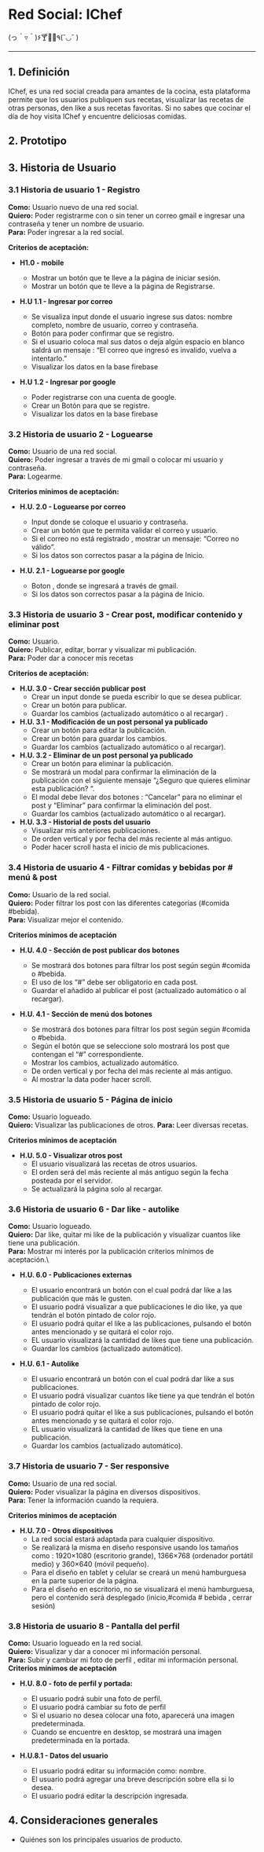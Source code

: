 # Red Social: IChef 
(っ＾▿＾)۶🍸🌟🍺٩(˘◡˘ )
***

## 1. Definición
IChef, es una red social creada para amantes de la cocina, esta plataforma permite que los usuarios publiquen sus recetas, visualizar las recetas de otras personas, den like a sus recetas favoritas.
Si no sabes que cocinar el día de hoy  visita IChef y encuentre deliciosas comidas.

## 2. Prototipo


## 3. Historia de Usuario

### 3.1 **Historia de usuario  1 - Registro**
**Como:** Usuario nuevo de una red social.\
**Quiero:** Poder registrarme con o sin tener un correo gmail e ingresar una contraseña y tener un nombre de usuario.\
**Para:** Poder ingresar a la red social.

**Criterios de aceptación:** 
* **H1.0 -  mobile** 
  - Mostrar un botón que te lleve a la página de iniciar sesión.
  - Mostrar un botón que te lleve a la página de Registrarse.

* **H.U 1.1 - Ingresar por correo**
  - Se visualiza input donde el usuario ingrese sus datos:  nombre completo, nombre de usuario, correo y contraseña.
  - Botón para poder confirmar que se registro.
  - Si el usuario coloca mal sus datos o deja algún espacio en blanco saldrá un mensaje : “El correo que ingresó es invalido, vuelva a intentarlo.”
  - Visualizar los datos en la base firebase 

* **H.U 1.2 - Ingresar por google**
  - Poder registrarse con una cuenta de google.
  - Crear un Botón para que se registre.
  - Visualizar los datos en la base firebase 
 
### 3.2 **Historia de usuario   2 - Loguearse**
**Como:** Usuario de una red social.\
**Quiero:** Poder ingresar a través de mi gmail o colocar mi usuario y contraseña.\
**Para:** Logearme.

**Criterios mínimos de aceptación:**
* **H.U. 2.0 - Loguearse por correo**
  - Input donde se coloque el usuario y contraseña.
  - Crear un botón que te permita validar el correo y usuario. 
  - Si el correo no está registrado , mostrar un mensaje: “Correo no válido”.
  - Si los datos son correctos  pasar a la página de Inicio.

* **H.U. 2.1 - Loguearse por google**
  - Boton , donde se ingresará a través de gmail.
  - Si los datos son correctos  pasar a la página de Inicio.

### 3.3 **Historia de usuario  3 - Crear post, modificar contenido y eliminar post**
**Como:** Usuario.\
**Quiero:**  Publicar, editar, borrar y visualizar mi  publicación.\
**Para:** Poder dar a conocer mis recetas

**Criterios de aceptación:**
* **H.U. 3.0 - Crear sección publicar post**
  - Crear un input donde se pueda escribir lo que se desea publicar.
  - Crear un botón para publicar.
  - Guardar los cambios (actualizado automático o al recargar) .
* **H.U. 3.1 - Modificación de un post personal ya publicado**
  - Crear un botón para editar la publicación.
  - Crear un botón para guardar los cambios.
  - Guardar los cambios (actualizado automático o al recargar).
* **H.U. 3.2 - Eliminar de un post personal ya publicado**
  - Crear un botón para eliminar la publicación.
  - Se mostrará un modal  para confirmar la eliminación de la publicación con el siguiente mensaje “¿Seguro que quieres eliminar esta publicación? ”.
  - El modal debe llevar dos botones : “Cancelar” para no eliminar el post y “Eliminar” para confirmar la eliminación del post.
  - Guardar los cambios (actualizado automático o al recargar).
* **H.U. 3.3 - Historial de posts del usuario**
  - Visualizar mis anteriores publicaciones.
  - De orden vertical y por fecha del más reciente al más antiguo.
  - Poder hacer scroll hasta el inicio de mis publicaciones. 
 
### 3.4 **Historia de usuario  4 - Filtrar comidas y bebidas por # menú & post**
**Como:** Usuario de la red social.  
**Quiero:**  Poder filtrar los post con las diferentes categorías (#comida #bebida).\
**Para:** Visualizar mejor el contenido.

**Criterios mínimos de aceptación** 
* **H.U. 4.0 - Sección de post publicar dos botones**
  - Se mostrará dos botones para filtrar los post según según #comida o #bebida.
  - El uso de los “#” debe ser obligatorio en cada post.
  - Guardar el añadido al publicar el post (actualizado automático o al recargar).

* **H.U. 4.1 - Sección de menú dos botones**
  - Se mostrará dos botones para filtrar los post según según #comida o #bebida.
  - Según el botón que se seleccione solo mostrará los post que contengan el “#” correspondiente. 
  - Mostrar los cambios, actualizado automático.
  - De orden vertical y por fecha del más reciente al más antiguo.
  - Al mostrar la data poder hacer scroll. 

### 3.5 **Historia de usuario 5 - Página de inicio**
**Como:**  Usuario logueado.\
**Quiero:**  Visualizar las publicaciones de otros. 
**Para:** Leer diversas recetas.
 
**Criterios mínimos de aceptación**
* **H.U. 5.0 - Visualizar otros post**
  - El usuario visualizará las recetas de otros usuarios. 
  - El orden será del más reciente al más antiguo según la fecha posteada por el servidor.
  - Se actualizará la página solo al recargar. 

### 3.6 **Historia de usuario  6 - Dar like - autolike** 
**Como:**  Usuario logueado.\
**Quiero:**  Dar like, quitar mi like de la publicación y visualizar cuantos like tiene una publicación.\
**Para:** Mostrar mi interés por la publicación
criterios mínimos de aceptación.\
* **H.U. 6.0 - Publicaciones externas**
  - El usuario encontrará un botón con el cual podrá dar like a las publicación que más le gusten.
  - El usuario podrá visualizar a que publicaciones le dio like, ya que tendrán el botón pintado de color rojo.
  - El usuario podrá quitar el like a las publicaciones, pulsando el botón antes mencionado y se  quitará el color rojo. 
  - EL usuario visualizará  la cantidad de likes que tiene una publicación.
  - Guardar los cambios (actualizado automático).
 
* **H.U. 6.1 - Autolike** 
  - El usuario encontrará un botón con el cual podrá dar like a sus  publicaciones.
  - El usuario podrá visualizar cuantos like tiene  ya que tendrán el botón pintado de color rojo.
  - El usuario podrá quitar el like a sus publicaciones, pulsando el botón antes mencionado y se  quitará el color rojo. 
  - EL usuario visualizará  la cantidad de likes que tiene en una publicación.
  - Guardar los cambios (actualizado automático).
 
### 3.7 **Historia de usuario  7 -  Ser responsive** 
**Como:** Usuario de una red social.\
**Quiero:** Poder visualizar la página en diversos dispositivos.\
**Para:** Tener la información cuando la requiera. 
 
**Criterios mínimos de aceptación** 
* **H.U. 7.0 - Otros dispositivos**
  - La red social estará adaptada para cualquier dispositivo.
  - Se realizará la misma en diseño responsive usando los tamaños como : 1920×1080 (escritorio grande), 1366×768 (ordenador portátil medio) y 360×640 (móvil pequeño).
  - Para el diseño en tablet y celular se creará un menú hamburguesa en la parte superior de la página.
  - Para el diseño en escritorio, no se visualizará el menú hamburguesa, pero el contenido será desplegado (inicio,#comida # bebida , cerrar sesión)
 
### 3.8 **Historia de usuario  8  - Pantalla del perfil** 
**Como:** Usuario logueado en la red social.\
**Quiero:** Visualizar y dar a conocer mi información personal.\
**Para:** Subir y cambiar mi foto de perfil , editar mi información personal.\
**Criterios mínimos de aceptación**
* **H.U. 8.0 - foto de perfil y portada:** 
  - El usuario podrá subir una foto de perfil.
  - El usuario podrá cambiar su foto de perfil
  - Si el usuario no desea colocar una foto, aparecerá una imagen predeterminada.
  - Cuando se encuentre en desktop, se mostrará una imagen predeterminada en la portada.

* **H.U.8.1 - Datos del usuario**
  - El usuario podrá editar su información como: nombre.
  - El usuario podrá agregar una breve descripción sobre ella si lo desea.
  - El usuario podrá editar la descripción ingresada. 

## 4. Consideraciones generales
* Quiénes son los principales usuarios de producto.
